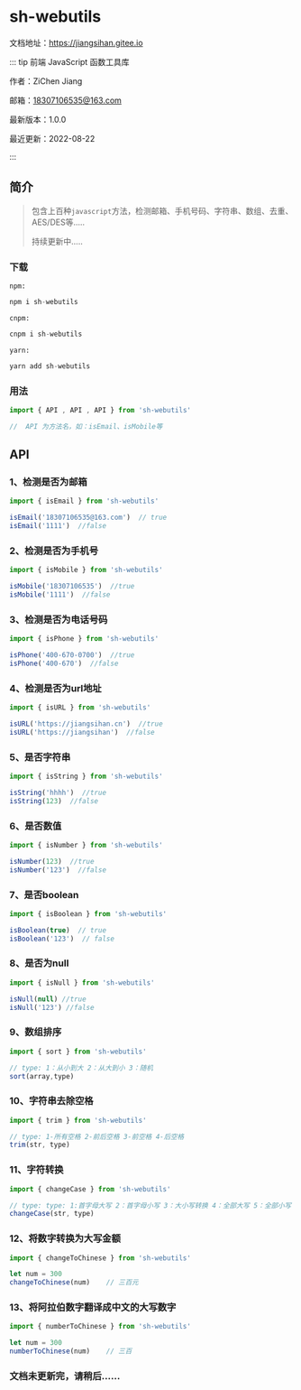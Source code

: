 #                    sh-webutils

文档地址：<a href="https://jiangsihan.gitee.io/front_end/webutils/webutils.html">https://jiangsihan.gitee.io</a>

::: tip  前端 JavaScript 函数工具库

作者：ZiChen Jiang

邮箱：18307106535@163.com

最新版本：1.0.0

最近更新：2022-08-22


:::

## 简介

> 包含上百种`javascript`方法，检测邮箱、手机号码、字符串、数组、去重、AES/DES等.....
>
> 持续更新中.....

### 下载

`npm:`

```javascript
npm i sh-webutils
```

`cnpm:`

```javascript
cnpm i sh-webutils
```

`yarn:`

```javascript
yarn add sh-webutils
```

### 用法

```javascript
import { API , API , API } from 'sh-webutils'

//  API 为方法名，如：isEmail、isMobile等
```


## API

### 1、检测是否为邮箱

```javascript
import { isEmail } from 'sh-webutils'

isEmail('18307106535@163.com')  // true
isEmail('1111')  //false
```

### 2、检测是否为手机号

```javascript
import { isMobile } from 'sh-webutils'

isMobile('18307106535')  //true
isMobile('1111')  //false
```

### 3、检测是否为电话号码

```javascript
import { isPhone } from 'sh-webutils'

isPhone('400-670-0700')  //true
isPhone('400-670')  //false
```

### 4、检测是否为url地址

```javascript
import { isURL } from 'sh-webutils'

isURL('https://jiangsihan.cn')  //true
isURL('https://jiangsihan')  //false
```

### 5、是否字符串

```javascript
import { isString } from 'sh-webutils'

isString('hhhh')  //true
isString(123)  //false
```

### 6、是否数值

```javascript
import { isNumber } from 'sh-webutils'

isNumber(123)  //true
isNumber('123')  //false
```

### 7、是否boolean

```javascript
import { isBoolean } from 'sh-webutils'

isBoolean(true)  // true
isBoolean('123')  // false
```
### 8、是否为null

```javascript
import { isNull } from 'sh-webutils'

isNull(null) //true
isNull('123') //false
```
### 9、数组排序

```javascript
import { sort } from 'sh-webutils'

// type: 1：从小到大 2：从大到小 3：随机
sort(array,type)
```
### 10、字符串去除空格

```javascript
import { trim } from 'sh-webutils'

// type: 1-所有空格 2-前后空格 3-前空格 4-后空格
trim(str, type)	
```
### 11、字符转换

```javascript
import { changeCase } from 'sh-webutils'

// type: type: 1:首字母大写 2：首字母小写 3：大小写转换 4：全部大写 5：全部小写
changeCase(str, type)	
```
### 12、将数字转换为大写金额
```javascript
import { changeToChinese } from 'sh-webutils'

let num = 300
changeToChinese(num)	// 三百元
```
### 13、将阿拉伯数字翻译成中文的大写数字
```javascript
import { numberToChinese } from 'sh-webutils'

let num = 300
numberToChinese(num)	// 三百
```



### 文档未更新完，请稍后......
